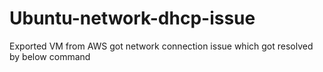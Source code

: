 # Ubuntu-network-dhcp-issue
Exported VM from AWS got network connection issue which got resolved by below command
